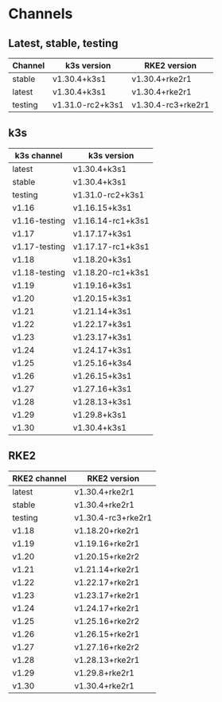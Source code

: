 # Channels

## Latest, stable, testing

| Channel | k3s version | RKE2 version |
| ------- | ----------- | ------------ |
stable|v1.30.4+k3s1|v1.30.4+rke2r1
latest|v1.30.4+k3s1|v1.30.4+rke2r1
testing|v1.31.0-rc2+k3s1|v1.30.4-rc3+rke2r1

## k3s

| k3s channel | k3s version |
| ----------- | ----------- |
| latest | v1.30.4+k3s1 |
| stable | v1.30.4+k3s1 |
| testing | v1.31.0-rc2+k3s1 |
| v1.16 | v1.16.15+k3s1 |
| v1.16-testing | v1.16.14-rc1+k3s1 |
| v1.17 | v1.17.17+k3s1 |
| v1.17-testing | v1.17.17-rc1+k3s1 |
| v1.18 | v1.18.20+k3s1 |
| v1.18-testing | v1.18.20-rc1+k3s1 |
| v1.19 | v1.19.16+k3s1 |
| v1.20 | v1.20.15+k3s1 |
| v1.21 | v1.21.14+k3s1 |
| v1.22 | v1.22.17+k3s1 |
| v1.23 | v1.23.17+k3s1 |
| v1.24 | v1.24.17+k3s1 |
| v1.25 | v1.25.16+k3s4 |
| v1.26 | v1.26.15+k3s1 |
| v1.27 | v1.27.16+k3s1 |
| v1.28 | v1.28.13+k3s1 |
| v1.29 | v1.29.8+k3s1 |
| v1.30 | v1.30.4+k3s1 |

## RKE2

| RKE2 channel | RKE2 version |
| ------------ | ----------- |
| latest | v1.30.4+rke2r1 |
| stable | v1.30.4+rke2r1 |
| testing | v1.30.4-rc3+rke2r1 |
| v1.18 | v1.18.20+rke2r1 |
| v1.19 | v1.19.16+rke2r1 |
| v1.20 | v1.20.15+rke2r2 |
| v1.21 | v1.21.14+rke2r1 |
| v1.22 | v1.22.17+rke2r1 |
| v1.23 | v1.23.17+rke2r1 |
| v1.24 | v1.24.17+rke2r1 |
| v1.25 | v1.25.16+rke2r2 |
| v1.26 | v1.26.15+rke2r1 |
| v1.27 | v1.27.16+rke2r2 |
| v1.28 | v1.28.13+rke2r1 |
| v1.29 | v1.29.8+rke2r1 |
| v1.30 | v1.30.4+rke2r1 |
